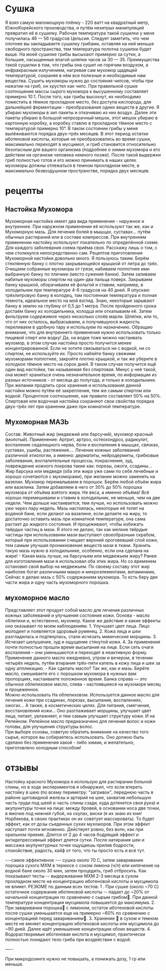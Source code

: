 # Сушка
Я взял самую маломощную плёнку - 220 ватт на квадратный метр, ЮжноКорейского производства, и путём нехитрых манипуляций превратил её в сушилку. Рабочая температура такой сушилки у меня получилась 46 — 56 градусов Цельсия. Следует заметить, что чем плотнее вы закладываете сушилку грибами, оставляя на ней меньше свободного пространства, тем температура полотна сушилки будет выше. На моей сушилке грибы высыхают примерно за сутки, а большие, насыщенные влагой шляпки часов за 30 — 35. Преимущества такой сушилки в том, что грибы она сушит не горячим воздухом, а инфракрасным излучением, нагревая сам мухомор щадящей температурой, сохраняя в нём все полезные и необходимые нам вещества. Сушить мухоморы нужно до состояния чипсов, чтобы при нажатии на гриб, он хрустел как чипс. При правильной сушке соотношение массы сырого мухомора к высушенному составляет примерно 10:1.   После того, как грибы высохнут, их необходимо поместить в тёмное прохладное место, без доступа кислорода, для дальнейшей ферментации - преобразования одних веществ в другие. Я убираю мухоморы в зип пакеты и откачиваю из них воздух. Далее эти пакеты убираю в большой непрозрачный мешок, этот мешок убираю в картонную коробку, а коробку ставлю в прохладное тёмное место с температурой примерно 10°. В таком состоянии грибы у меня вылёживаются порядка двух-трёх месяцев. В этот период остатки иботеновой кислоты, которые не преобразовались во время сушки, максимально переходят в мусцимол, и гриб становится относительно безопасным для вашего организма (подробнее о химии мухомора и его действии на организм человека немного позже). После такой выдержки гриб полностью готов и его можно принимать в наших целях.  
мухоморы должны отлежаться в темном прохладном месте, в максимально безвоздушном пространстве, порядка двух месяцев.

# рецепты 
## Настойка Мухомора
Мухоморная настойка имеет два вида применения - наружное и внутреннее. При наружном применении её используют так же, как и Мухоморную мазь. Для лечения болей в мышцах, суставах... путём обычных растираний или в составе компрессов. При внутреннем применении настойку используют покапельно по определённой схеме. Для каждого заболевания схема приёма своя. Расскажу лишь о том, с чем столкнулся непосредственно сам.  Рецептов приготовления Мухоморной настойки довольно много. Я пользуюсь таким. Берём стеклянную банку с плотно закрывающейся крышкой от литра до трёх. Очищаем собранные мухоморы от грязи, набиваем поплотнее ими выбранную банку по плечики (место сужения банки). Затем заливаем набитые мухоморы спиртом на один-два пальца поверх. Закрываем банку крышкой, оборачиваем её фольгой и ставим, например, в холодильник при температуре 4-6 градусов на 40 дней. Я опускаю трёхлитровую банку в колодец, там постоянная температура и полная темнота, идеальное место на мой взгляд. Знаю, некоторые зарывают банку в землю на глубину от 0,5 до 1 метра. После пройденного срока достаём банку из холодильника, колодца или откапываем её. Затем фильтруем содержимое через несколько слоёв марли. Шляпки, или то, что от них осталось, выбрасываем, а получившуюся жидкость переливаем в удобную тару и используем по назначению.  Обращаю внимание, что для внутреннего применения нужно использовать только пищевой спирт или водку! Да, на водке тоже можно настаивать мухомор, в этом случае настойка просто получится менее концентрированной. Если не хотите связываться ни с водкой, ни со спиртом, не используйте их. Просто набейте банку свежими мухоморами поплотнее, закройте плотно крышкой, и так же уберите в холодное тёмное место на сорок дней. В таком случае получится ещё один вид настойки, так называемая без спиртовая. Минус у неё такой, она может храниться очень незначительное время, по информации из разных источников - от месяца до полугода, и только в холодильнике. При желании продлить срок хранения и использования данной настойки можно путём её закрепления, тем же самым спиртом или водкой. Процентное соотношение, как правило составляет 50% на 50%. Спиртовая или водочная настойка сохраняют свои свойства порядка двух-трёх лет при хранении даже при комнатной температуре.

## Мухоморная МАЗЬ
Состав: Животный жир (медвежий или барсучий), мухомор красный (молотый). Применение: Артрит, артроз, остеохондроз, радикулит, воспаление седалищного нерва, боли и воспаления в мышцах, связках, суставах, ушибы, растяжения.... Лечение кожных заболеваний различной этиологии, а именно: дерматиты, нейродермиты, грибковые заболевания, воспалительные процессы, покраснения, зуд, повреждение кожного покрова такие как: порезы, ожоги, ссадины...
Жир барсука или медведя (оба эти жира уже сами по себе лечебные и хорошо сочетаются с мухоморами), при желании можно заменить на вазелин. Мухомор перемалываем в порошок. Берём любой объём жира или вазелина. Затем добавляем в него от 30% до 50% порошка мухомора от объёма взятого жира. Не веса, а именно объёма! Всё хорошо перемешиваем и ставим в холодильник, не меньше, чем на две недели. Чем дольше настаивается, тем лучше, но использовать можно уже через пару недель. Мазь настоялась, некоторые её топят на водяной бане, если делают на вазелине, если делаете на жиру, то достаточно оставить мазь при комнатной температуре, она сама растает до жидкого состояния. И процеживают, чтобы избежать твёрдых частиц в мази. Я этого не делаю, так как мелкие твёрдые частицы при использовании мази выступают своеобразным скрабом, который при использовании счищает верхний ороговевший слой кожи, тем самым улучшая проникновение веществ мази в ткани. Хранить такую мазь нужно в холодильнике, особенно, если она сделана на жире! - Какая мазь лучше, на барсучьем или медвежьем жиру?  Ранее для изготовления мази я использовал оба этих жира. Но со временем остановил свой выбор на медвежьем. По своему составу этот жир наиболее богат различными макро и микроэлементами, витаминами,  
Сейчас я делаю мазь с 50% содержанием мухомора. То есть беру две части жира и одну часть мухоморного порошка.

## мухоморное масло
Представляет этот продукт собой масло для лечения различных кожных заболеваний и улучшения состояния кожи. Основа - масло облепихи и, естественно, мухомор. Какое же действие и какие эффекты оно оказывает по моем наблюдениям. 1. Улучшает цвет лица. Лицо молодеет и появляется здоровый румянец.  2. Кожа лица и шеи разгладилась и подтянулась, стали исчезать мимические морщины. 3. Исчезает шелушение, зуд и ощущение стянутой кожи. 4. За применения почти полностью прошли время высыпания на лице. Если сеть очаги воспаления – они уменьшаются и переходят в неактивную форму. Применение данного масло ежедневно, утром и вечером, в течении четырёх недель, путём втирания трёх-пяти капель в кожу лица и шеи за одну аппликацию. - Как сделать масло? Так же, как и мазь. Берёте масло, смешиваете его с порошком мухомора в нужных вам пропорциях, настаиваете положенное время. Банка справа — это обычное облепиховое масло, слева - настоявшееся на мухоморе месяц и процеженное.  
Можно использовать На облепиховом. Используется данное масло для лечения кожи при ссадинах, порезах, высыпания, воспалениях, ожогах... А также, в косметических целях. Для питания, смягчения, восстановления кожи... Оно разглаживает морщины, улучшает цвет лица, питает, увлажняет, и тем самым улучшает структуру кожи. И на Репейном. Репейное масло предназначено для лечения волос и кожи головы, для улучшения структуры волос.  
При выборе основы, советую обратить внимание на качество того сырья, которое вы собираетесь использовать. Оно должно быть сделано без применения какой - либо химии, и желательно, приготовлено холодным способом!

# отзывы
Настойку красного Мухомора я использую для растирании больной спины, но в ходе экспериментов я обнаружил, что если втереть настойку в шею (по всему периметру: "загривок", переднюю часть в районе щитовидной железы и артерий на шее, захватив небольшую часть груди под шеей и часть спины сзади, куда дотянется своя рука) и акупунктуры точки на лице: между бровей, в основании носа две точки, в ямочке под нижней губой, на скулах, виски (я их знаю из книг Норбекова, в своих практиках он их советует массировать). То будет эффект, как от дозы съеденных сухих мухоморов. При этом эффект наступает почти мгновенно. Действует ровно, без волн, как при оральном приеме. Длится от 2 до 4 часов бодрящий эффект и антидепрессивный эффект длится сутки. После натирания шеи и массажа акупунктурных точек ощущаешь прилив бодрости, спокойствие, радость, кайф от того, что ты просто есть и всё тут.

---самое эффективное --- сушка около 70 С, затем заваривание порошка сухого МХМ в термосе с соком лимона (ч/л) или кипячение на водной бане около 30 мин, затем процедить, гриб отбросить. Как показывают тесты -- выдерживание МХМ 2-3 месяца в сухом прохладном месте на концентрацию иботеновой кислоты и мусцимола не влияет. РЕЗЮМЕ по данным всех тестов: 1 . При сушке (около ~70 С) остаточное содержание иботеновой кислоты -- падает до ~20% от начальной концентрации по сравнению с сырым грибом. При данной температуре концентрация мусцимола повышается до максимума. 2. При заваривании порошка с лимоном, остаток иботеновой кислоты после сушки уменьшается еще на примерно ~60% по сравнению с концентрацией перед завариванием. 3. Хранение  в сухом и темном месте не меняет концентрацию иботеновой кислоты или мусцимола до ~90 дней. Далее идёт уменьшение концентрации обоих веществ. 4. Водорастворимые иботеновая кислота и мусцимол, практически полностью покидают тело гриба при воздействии с водой.

—--

При микродозинге нужно не повышать, а понижать дозу, 1 гр или меньше.